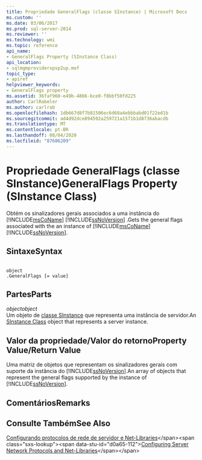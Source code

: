 ```yaml
---
title: Propriedade GeneralFlags (classe SInstance) | Microsoft Docs
ms.custom: ''
ms.date: 03/06/2017
ms.prod: sql-server-2014
ms.reviewer: ''
ms.technology: wmi
ms.topic: reference
api_name:
- GeneralFlags Property (SInstance Class)
api_location:
- sqlmgmproviderxpsp2up.mof
topic_type:
- apiref
helpviewer_keywords:
- GeneralFlags property
ms.assetid: 36faf960-e49b-4866-bce0-f8bbf50fd225
author: CarlRabeler
ms.author: carlrab
ms.openlocfilehash: 1db667d8f7b81506ec6d68a4ebbbabd01f22ed1b
ms.sourcegitcommit: ad4d92dce894592a259721a1571b1d8736abacdb
ms.translationtype: MT
ms.contentlocale: pt-BR
ms.lasthandoff: 08/04/2020
ms.locfileid: "87686209"
---
```

# <a name="generalflags-property-sinstance-class"></a><span data-ttu-id="d0a65-102">Propriedade GeneralFlags (classe SInstance)</span><span class="sxs-lookup"><span data-stu-id="d0a65-102">GeneralFlags Property (SInstance Class)</span></span>
  <span data-ttu-id="d0a65-103">Obtém os sinalizadores gerais associados a uma instância do [!INCLUDE[msCoName](../../../includes/msconame-md.md)] [!INCLUDE[ssNoVersion](../../../includes/ssnoversion-md.md)] .</span><span class="sxs-lookup"><span data-stu-id="d0a65-103">Gets the general flags associated with the an instance of [!INCLUDE[msCoName](../../../includes/msconame-md.md)] [!INCLUDE[ssNoVersion](../../../includes/ssnoversion-md.md)].</span></span>  
  
## <a name="syntax"></a><span data-ttu-id="d0a65-104">Sintaxe</span><span class="sxs-lookup"><span data-stu-id="d0a65-104">Syntax</span></span>  
  
```  
  
object  
.GeneralFlags [= value]  
```  
  
## <a name="parts"></a><span data-ttu-id="d0a65-105">Partes</span><span class="sxs-lookup"><span data-stu-id="d0a65-105">Parts</span></span>  
 <span data-ttu-id="d0a65-106">*object*</span><span class="sxs-lookup"><span data-stu-id="d0a65-106">*object*</span></span>  
 <span data-ttu-id="d0a65-107">Um objeto de [classe SInstance](sinstance-class.md) que representa uma instância de servidor.</span><span class="sxs-lookup"><span data-stu-id="d0a65-107">An [SInstance Class](sinstance-class.md) object that represents a server instance.</span></span>  
  
## <a name="property-valuereturn-value"></a><span data-ttu-id="d0a65-108">Valor da propriedade/Valor do retorno</span><span class="sxs-lookup"><span data-stu-id="d0a65-108">Property Value/Return Value</span></span>  
 <span data-ttu-id="d0a65-109">Uma matriz de objetos que representam os sinalizadores gerais com suporte da instância do [!INCLUDE[ssNoVersion](../../../includes/ssnoversion-md.md)].</span><span class="sxs-lookup"><span data-stu-id="d0a65-109">An array of objects that represent the general flags supported by the instance of [!INCLUDE[ssNoVersion](../../../includes/ssnoversion-md.md)].</span></span>  
  
## <a name="remarks"></a><span data-ttu-id="d0a65-110">Comentários</span><span class="sxs-lookup"><span data-stu-id="d0a65-110">Remarks</span></span>  
  
## <a name="see-also"></a><span data-ttu-id="d0a65-111">Consulte Também</span><span class="sxs-lookup"><span data-stu-id="d0a65-111">See Also</span></span>  
 <span data-ttu-id="d0a65-112">[Configurando protocolos de rede de servidor e Net-Libraries](https://msdn.microsoft.com/library/ms177485\(v=sql.100\).aspx)</span><span class="sxs-lookup"><span data-stu-id="d0a65-112">[Configuring Server Network Protocols and Net-Libraries](https://msdn.microsoft.com/library/ms177485\(v=sql.100\).aspx)</span></span>  
  
  
